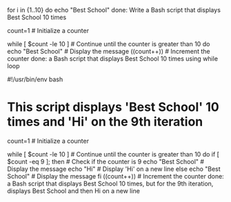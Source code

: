 for i in {1..10}
do
    echo "Best School"
done: Write a Bash script that displays Best School 10 times

count=1  # Initialize a counter

while [ $count -le 10 ]  # Continue until the counter is greater than 10
do
    echo "Best School"  # Display the message
    ((count++))  # Increment the counter
done: a Bash script that displays Best School 10 times using while loop

#!/usr/bin/env bash
# This script displays 'Best School' 10 times and 'Hi' on the 9th iteration

count=1  # Initialize a counter

while [ $count -le 10 ]  # Continue until the counter is greater than 10
do
    if [ $count -eq 9 ]; then  # Check if the counter is 9
        echo "Best School"  # Display the message
        echo "Hi"  # Display 'Hi' on a new line
    else
        echo "Best School"  # Display the message
    fi
    ((count++))  # Increment the counter
done: a Bash script that displays Best School 10 times, but for the 9th iteration, displays Best School and then Hi on a new line
